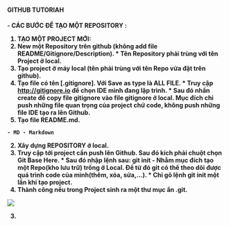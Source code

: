 <h4> GITHUB TUTORIAH<h4>
 - CÁC BƯỚC ĐỂ TẠO MỘT REPOSITORY :

1. TẠO MỘT PROJECT MỚI: 
  1. New một Repository trên github (không add file README/Gitignore/Description).
    * Tên Repository phải trùng với tên Project ở local.
  2. Tạo project ở máy local (tên phải trùng với tên Repo vừa đặt trên github).
  3. Tạo file có tên [.gitignore]. Với Save as type là ALL FILE.
    * Truy cập <http://gitignore.io> để chọn IDE mình đang lập trình.
    * Sau đó nhấn create để copy file gitignore vào file gitignore ở local. Mục đích chỉ push những file quan trọng của project chứ code, không push những file IDE tạo ra lên Github.
  4. Tạo file README.md.
    
    - MD - Markdown
    
2. Xây dựng REPOSITORY ở local.
  1. Truy cập tới project cần push lên Github. Sau đó kích phải chuột chọn Git Base Here.
    * Sau đó nhập lệnh sau: git init - Nhằm mục đích tạo một Repo(kho lưu trữ) trống ở Local. Để từ đó git có thể theo dõi được quá trình code của mình(thêm, xóa, sửa,...).
    * Chỉ gõ lệnh git init một lần khi tạo project.
  2. Thành công nếu trong Project sinh ra một thư mục ẩn .git.
    
![](https://i.pinimg.com/736x/a3/5d/5e/a35d5e7561a9afbf2040c4a0c7c084e8.jpg)

3. 